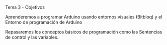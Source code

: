 Tema 3 - Objetivos

Aprenderemos a programar Arduino usando entornos visuales (Bitbloq) y el Entorno de programación de Arduino

Repasaremos los conceptos básicos de programación como las Sentencias de control y las variables.
